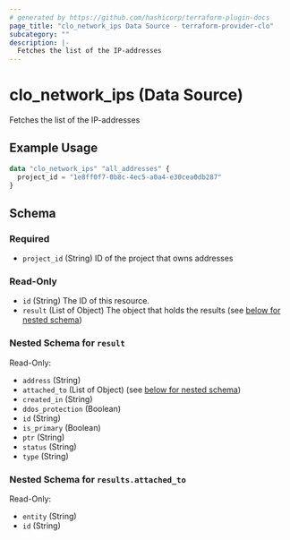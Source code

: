 ```yaml
---
# generated by https://github.com/hashicorp/terraform-plugin-docs
page_title: "clo_network_ips Data Source - terraform-provider-clo"
subcategory: ""
description: |-
  Fetches the list of the IP-addresses
---
```


# clo_network_ips (Data Source)

Fetches the list of the IP-addresses

## Example Usage

```terraform
data "clo_network_ips" "all_addresses" {
  project_id = "1e8ff0f7-0b8c-4ec5-a0a4-e30cea0db287"
}
```

<!-- schema generated by tfplugindocs -->
## Schema

### Required

- `project_id` (String) ID of the project that owns addresses

### Read-Only

- `id` (String) The ID of this resource.
- `result` (List of Object) The object that holds the results (see [below for nested schema](#nestedatt--result))

<a id="nestedatt--result"></a>
### Nested Schema for `result`

Read-Only:

- `address` (String)
- `attached_to` (List of Object) (see [below for nested schema](#nestedobjatt--results--attached_to))
- `created_in` (String)
- `ddos_protection` (Boolean)
- `id` (String)
- `is_primary` (Boolean)
- `ptr` (String)
- `status` (String)
- `type` (String)

<a id="nestedobjatt--results--attached_to"></a>
### Nested Schema for `results.attached_to`

Read-Only:

- `entity` (String)
- `id` (String)


